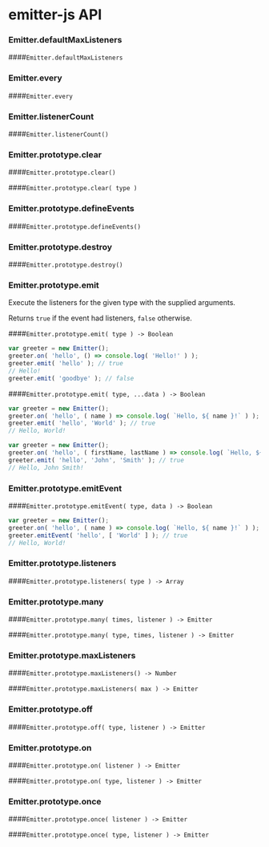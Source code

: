 # emitter-js API

### Emitter.defaultMaxListeners

####`Emitter.defaultMaxListeners`

### Emitter.every

####`Emitter.every`

### Emitter.listenerCount

####`Emitter.listenerCount()`

### Emitter.prototype.clear

####`Emitter.prototype.clear()`

####`Emitter.prototype.clear( type )`

### Emitter.prototype.defineEvents

####`Emitter.prototype.defineEvents()`

### Emitter.prototype.destroy

####`Emitter.prototype.destroy()`

### Emitter.prototype.emit

Execute the listeners for the given type with the supplied arguments.

Returns `true` if the event had listeners, `false` otherwise.

####`Emitter.prototype.emit( type ) -> Boolean`

```javascript
var greeter = new Emitter();
greeter.on( 'hello', () => console.log( 'Hello!' ) );
greeter.emit( 'hello' ); // true
// Hello!
greeter.emit( 'goodbye' ); // false
```

####`Emitter.prototype.emit( type, ...data ) -> Boolean`

```javascript
var greeter = new Emitter();
greeter.on( 'hello', ( name ) => console.log( `Hello, ${ name }!` ) );
greeter.emit( 'hello', 'World' ); // true
// Hello, World!
```

```javascript
var greeter = new Emitter();
greeter.on( 'hello', ( firstName, lastName ) => console.log( `Hello, ${ firstName } ${ lastName }!` ) );
greeter.emit( 'hello', 'John', 'Smith' ); // true
// Hello, John Smith!
```

### Emitter.prototype.emitEvent

####`Emitter.prototype.emitEvent( type, data ) -> Boolean`

```javascript
var greeter = new Emitter();
greeter.on( 'hello', ( name ) => console.log( `Hello, ${ name }!` ) );
greeter.emitEvent( 'hello', [ 'World' ] ); // true
// Hello, World!
```

### Emitter.prototype.listeners

####`Emitter.prototype.listeners( type ) -> Array`

### Emitter.prototype.many

####`Emitter.prototype.many( times, listener ) -> Emitter`

####`Emitter.prototype.many( type, times, listener ) -> Emitter`

### Emitter.prototype.maxListeners

####`Emitter.prototype.maxListeners() -> Number`

####`Emitter.prototype.maxListeners( max ) -> Emitter`

### Emitter.prototype.off

####`Emitter.prototype.off( type, listener ) -> Emitter`

### Emitter.prototype.on

####`Emitter.prototype.on( listener ) -> Emitter`

####`Emitter.prototype.on( type, listener ) -> Emitter`

### Emitter.prototype.once

####`Emitter.prototype.once( listener ) -> Emitter`

####`Emitter.prototype.once( type, listener ) -> Emitter`
